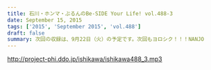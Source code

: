 ```yaml
---
title: 石川・ホンマ・ぶるんのBe-SIDE Your Life! vol.488-3
date: September 15, 2015
tags: ['2015', 'September 2015', 'vol.488']
draft: false
summary: 次回の収録は、9月22日（火）の予定です。次回もヨロシク！！！NANJO
---
```


http://project-phi.ddo.jp/ishikawa/ishikawa488_3.mp3